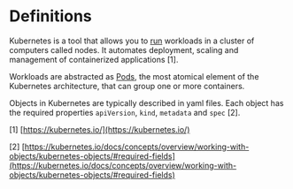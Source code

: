 # Definitions

Kubernetes is a tool that allows you to [run](https://kubernetes.io/docs/reference/generated/kubectl/kubectl-commands#run) workloads in a cluster of computers called nodes. It automates deployment, scaling and management of containerized applications \[1].

Workloads are abstracted as [Pods](https://kubernetes.io/docs/concepts/workloads/pods/), the most atomical element of the Kubernetes architecture, that can group one or more containers.

Objects in Kubernetes are typically described in yaml files. Each object has the required properties `apiVersion`, `kind`, `metadata` and `spec` \[2].

\[1] [https://kubernetes.io/](https://kubernetes.io/)

\[2] [https://kubernetes.io/docs/concepts/overview/working-with-objects/kubernetes-objects/#required-fields](https://kubernetes.io/docs/concepts/overview/working-with-objects/kubernetes-objects/#required-fields)
